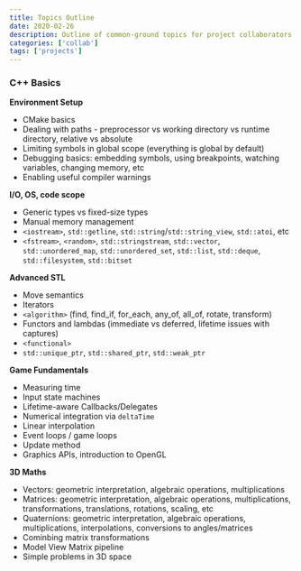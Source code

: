 ```yaml
---
title: Topics Outline
date: 2020-02-26
description: Outline of common-ground topics for project collaborators to cover
categories: ['collab']
tags: ['projects']
---
```


### C++ Basics
**Environment Setup**
 - CMake basics
 - Dealing with paths  - preprocessor vs working directory vs runtime directory, relative vs absolute
 - Limiting symbols in global scope (everything is global by default)
 - Debugging basics: embedding symbols, using breakpoints, watching variables, changing memory, etc
 - Enabling useful compiler warnings

**I/O, OS, code scope**
 - Generic types vs fixed-size types
 - Manual memory management
 - `<iostream>`, `std::getline`, `std::string`/`std::string_view`, `std::atoi`, etc
 - `<fstream>`, `<random>`, `std::stringstream`, `std::vector`, `std::unordered_map`, `std::unordered_set`, `std::list`, `std::deque`, `std::filesystem`, `std::bitset`

**Advanced STL**
 - Move semantics
 - Iterators
 - `<algorithm>` (find, find_if, for_each, any_of, all_of, rotate, transform)
 - Functors and lambdas (immediate vs deferred, lifetime issues with captures)
 - `<functional>`
 - `std::unique_ptr`, `std::shared_ptr`, `std::weak_ptr`

**Game Fundamentals**
 - Measuring time
 - Input state machines
 - Lifetime-aware Callbacks/Delegates
 - Numerical integration via `deltaTime`
 - Linear interpolation
 - Event loops / game loops
 - Update method
 - Graphics APIs, introduction to OpenGL

**3D Maths**
 - Vectors: geometric interpretation, algebraic operations, multiplications
 - Matrices: geometric interpretation, algebraic operations, multiplications, transformations, translations, rotations, scaling, etc
 - Quaternions: geometric interpretation, algebraic operations, multiplications, interpolations, conversions to angles/matrices
 - Cominbing matrix transformations
 - Model View Matrix pipeline
 - Simple problems in 3D space
